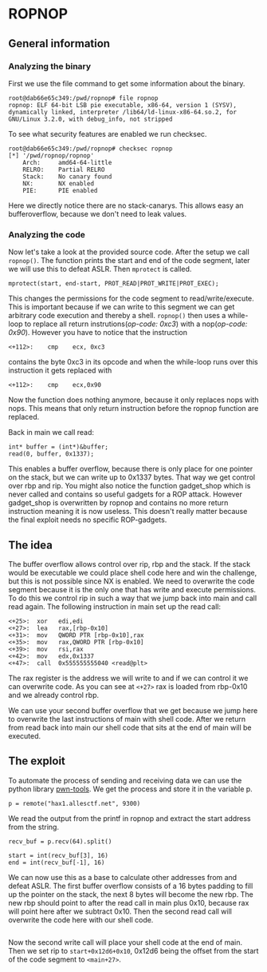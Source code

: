 # ROPNOP
## General information
### Analyzing the binary
First we use the file command to get some information about the binary.

```
root@dab66e65c349:/pwd/ropnop# file ropnop
ropnop: ELF 64-bit LSB pie executable, x86-64, version 1 (SYSV), dynamically linked, interpreter /lib64/ld-linux-x86-64.so.2, for GNU/Linux 3.2.0, with debug_info, not stripped
```

To see what security features are enabled we run checksec.

```
root@dab66e65c349:/pwd/ropnop# checksec ropnop
[*] '/pwd/ropnop/ropnop'
    Arch:     amd64-64-little
    RELRO:    Partial RELRO
    Stack:    No canary found
    NX:       NX enabled
    PIE:      PIE enabled
```
Here we directly notice there are no stack-canarys. This allows easy an bufferoverflow, because we don't need to leak values.

### Analyzing the code
Now let's take a look at the provided source code. After the setup we call `ropnop()`. The function prints the start and end of the code segment, later we will use this to defeat ASLR.  Then `mprotect` is called.

`mprotect(start, end-start, PROT_READ|PROT_WRITE|PROT_EXEC);`

This changes the permissions for the code segment to read/write/execute. This is important because if we can write to this segment we can get arbitrary code execution and thereby a shell.
`ropnop()` then uses a while-loop to replace all return instrutions(*op-code: 0xc3*) with a nop(*op-code: 0x90*). However you have to notice that the instruction 

`<+112>:	cmp    ecx, 0xc3`

contains the byte 0xc3 in its opcode and when the while-loop runs over this instruction it gets replaced with

`<+112>:	cmp    ecx,0x90`

Now the function does nothing anymore, because it only replaces nops with nops. This means that only return instruction before the ropnop function are replaced.


Back in main we call read:

```
int* buffer = (int*)&buffer;
read(0, buffer, 0x1337);
```

This enables a buffer overflow, because there is only place for one pointer on the stack, but we can write up to 0x1337 bytes. That way we get control over rbp and rip. You might also notice the function gadget_shop which is never called and contains so useful gadgets for a ROP attack. However gadget_shop is overwritten by ropnop and contains no more return instruction meaning it is now useless. This doesn't really matter because the final exploit needs no specific ROP-gadgets.
## The idea
The buffer overflow allows control over rip, rbp and the stack. If the stack would be executable we could place shell code here and win the challenge, but this is not possible since NX is enabled. We need to overwrite the code segment because it is the only one that has write and execute permissions. To do this we control rip in such a way that we jump back into main and call read again. The following instruction in main set up the read call:
```
<+25>:	xor   edi,edi
<+27>:	lea   rax,[rbp-0x10]
<+31>:	mov   QWORD PTR [rbp-0x10],rax
<+35>:	mov   rax,QWORD PTR [rbp-0x10]
<+39>:	mov   rsi,rax
<+42>:	mov   edx,0x1337
<+47>:	call  0x555555555040 <read@plt>
```
The rax register is the address we will write to and if we can control it we can overwrite code. As you can see at `<+27>` rax is loaded from rbp-0x10 and we already control rbp.

We can use your second buffer overflow that we get because we jump here to overwrite the last instructions of main with shell code. After we return from read back into main our shell code that sits at the end of main will be executed.
## The exploit
To automate the process of sending and receiving data we can use the python library [pwn-tools](http://docs.pwntools.com/en/stable/). We get the process and store it in the variable p.
```
p = remote("hax1.allesctf.net", 9300)
```
We read the output from the printf in ropnop and extract the start address from the string.
```
recv_buf = p.recv(64).split()

start = int(recv_buf[3], 16)
end = int(recv_buf[-1], 16)
```
We can now use this as a base to calculate other addresses from and defeat ASLR. The first buffer overflow consists of a 16 bytes padding to fill up the pointer on the stack, the next 8 bytes will become the new rbp. The new rbp should point to after the read call in main plus 0x10, because rax will point here after we subtract 0x10. Then the second read call will overwrite the code here with our shell code.
```

```
Now the second write call will place your shell code at the end of main.
Then we set rip to `start+0x12d6+0x10`, 0x12d6 being the offset from the start of the code segment to `<main+27>`.
